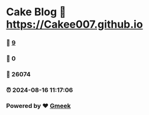 # Cake Blog :link: https://Cakee007.github.io 
### :page_facing_up: [9](https://Cakee007.github.io/tag.html) 
### :speech_balloon: 0 
### :hibiscus: 26074 
### :alarm_clock: 2024-08-16 11:17:06 
### Powered by :heart: [Gmeek](https://github.com/Meekdai/Gmeek)
